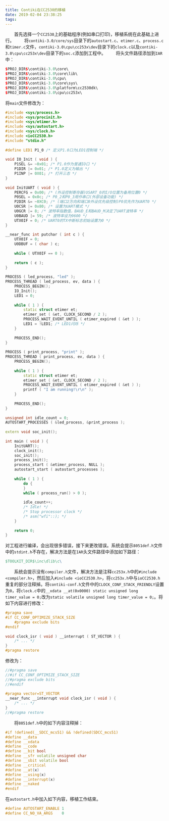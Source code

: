```yaml
---
title: Contiki在CC2530的移植
date: 2019-02-04 23:38:25
tags:
---
```

&emsp;&emsp;首先选择一个`CC2530`上的基础程序(例如串口打印)，移植系统在此基础上进行。
&emsp;&emsp;将`contiki-3.0/core/sys`目录下的`autostart.c`、`etimer.c`、`process.c`和`timer.c`文件，`contiki-3.0\cpu\cc253x\dev`目录下的`clock.c`以及`contiki-3.0\cpu\cc253x\dev`目录下的`soc.c`添加到工程中。
&emsp;&emsp;将头文件路径添加到`IAR`中：

``` cpp
$PROJ_DIR$\contiki-3.0\core\
$PROJ_DIR$\contiki-3.0\core\lib\
$PROJ_DIR$\contiki-3.0\cpu\
$PROJ_DIR$\contiki-3.0\core\sys\
$PROJ_DIR$\contiki-3.0\platform\cc2530dk\
$PROJ_DIR$\contiki-3.0\cpu\cc253x\
```

将`main`文件修改为：

``` cpp
#include <sys/process.h>
#include <sys/procinit.h>
#include <sys/etimer.h>
#include <sys/autostart.h>
#include <sys/clock.h>
#include <ioCC2530.h>
#include "stdio.h"
​
#define LED1 P1_0 /* 定义P1.0口为LED1控制端 */
​
void IO_Init ( void ) {
    P1SEL &= ~0x01; /* P1.0作为普通IO口 */
    P1DIR |= 0x01; /* P1.0定义为输出 */
    P1INP |= 0X01; /* 打开三态 */
}
​
void InitUART ( void ) {
    PERCFG = 0x00; /* (外设控制寄存器)USART_0的I/O位置为备用位置0 */
    P0SEL = 0x0c; /* P0_2和P0_3用作串口(外部设备功能) */
    P2DIR &= ~0XC0; /* (端口2方向和端口0外设优先级控制)P0优先作为UART0 */
    U0CSR |= 0x80; /* 设置为UART模式 */
    U0GCR |= 8; /* 波特率指数值，BAUD_E和BAUD_M决定了UART波特率 */
    U0BAUD |= 59; /* 波特率设为9600 */
    UTX0IF = 0; /* UART0的TX中断标志初始设置为0 */
}
​
__near_func int putchar ( int c ) {
    UTX0IF = 0;
    U0DBUF = ( char ) c;
​
    while ( UTX0IF == 0 );
​
    return ( c );
}
​
PROCESS ( led_process, "led" );
PROCESS_THREAD ( led_process, ev, data ) {
    PROCESS_BEGIN();
    IO_Init();
    LED1 = 0;
​
    while ( 1 ) {
        static struct etimer et;
        etimer_set ( &et, CLOCK_SECOND / 2 );
        PROCESS_WAIT_EVENT_UNTIL ( etimer_expired ( &et ) );
        LED1 = !LED1; /* LED1闪烁 */
    }
​
    PROCESS_END();
}
​
PROCESS ( print_process, "print" );
PROCESS_THREAD ( print_process, ev, data ) {
    PROCESS_BEGIN();
​
    while ( 1 ) {
        static struct etimer et;
        etimer_set ( &et, CLOCK_SECOND / 2 );
        PROCESS_WAIT_EVENT_UNTIL ( etimer_expired ( &et ) );
        printf ( "I am running!\r\n" );
    }
​
    PROCESS_END();
}
​
unsigned int idle_count = 0;
AUTOSTART_PROCESSES ( &led_process, &print_process );
​
extern void soc_init();
​
int main ( void ) {
    InitUART();
    clock_init();
    soc_init();
    process_init();
    process_start ( &etimer_process, NULL );
    autostart_start ( autostart_processes );
​
    while ( 1 ) {
        do {
        }
        while ( process_run() > 0 );
​
        idle_count++;
        /* Idle! */
        /* Stop processor clock */
        /* asm("wfi"::); */
    }
​
    return 0;
}
```

对工程进行编译，会出现很多错误，接下来更改错误。系统会提示`8051def.h`文件中的`stdint.h`不存在，解决方法是在`IAR`头文件路径中添加如下路径：

``` makefile
$TOOLKIT_DIR$\inc\dlib\c\
```

&emsp;&emsp;系统会提示没有`compiler.h`文件，解决方法是注释`cc253x.h`中的`#include <compiler.h>`，然后加入`#include <ioCC2530.h>`，将`cc253x.h`中与`ioCC2530.h`重复的部分注释掉。将`contiki-conf.h`文件中的`CLOCK_CONF_STACK_FRIENDLY`设置为`0`，将`clock.c`中的`__xdata __at(0x0000) static unsigned long timer_value = 0;`改为`static volatile unsigned long timer_value = 0;`。将如下内容进行修改：

``` cpp
#pragma save
#if CC_CONF_OPTIMIZE_STACK_SIZE
    #pragma exclude bits
#endif
​
void clock_isr ( void ) __interrupt ( ST_VECTOR ) {
    /* ... */
}
#pragma restore
```

修改为：

``` cpp
//#pragma save
//#if CC_CONF_OPTIMIZE_STACK_SIZE
//#pragma exclude bits
//#endif
​
#pragma vector=ST_VECTOR
__near_func __interrupt void clock_isr ( void ) {
    /* ... */
}
//#pragma restore
```

&emsp;&emsp;将`8051def.h`中的如下内容注释掉：

``` cpp
#if !defined(__SDCC_mcs51) && !defined(SDCC_mcs51)
#define __data
#define __xdata
#define __code
#define __bit bool
#define __sfr volatile unsigned char
#define __sbit volatile bool
#define __critical
#define __at(x)
#define __using(x)
#define __interrupt(x)
#define __naked
#endif
```

在`autostart.h`中加入如下内容，移植工作结束。

``` cpp
#define AUTOSTART_ENABLE 1
#define CC_NO_VA_ARGS    0
```